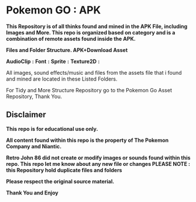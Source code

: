 # __**Pokemon GO**__ __**:**__ __**APK**__

**This Repository is of all thinks found and mined in the APK File, including Images and More. This repo is organized based on category and is a combination of remote assets found inside the APK.**


__**Files and Folder Structure. APK+Download Asset**__

**AudioClip** **:** 
**Font** **:** 
**Sprite** **:**
**Texture2D** **:**

All images, sound effects/music and files from the assets file that i found and mined are located in these Listed Folders.

For Tidy and More Structure Repository go to the Pokemon Go Asset Repository, Thank You.

## __**Disclaimer**__

**This repo is for educational use only.**

**All content found within this repo is the property of The Pokemon Company and Niantic.**

**Retro John 86 did not create or modify images or sounds found within this repo. This repo let me know about any new file or changes PLEASE NOTE : this Repository hold duplicate files and folders**

**Please respect the original source material.**

__**Thank You and Enjoy**__